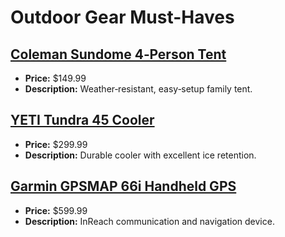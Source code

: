 # Outdoor Gear Must-Haves

## [Coleman Sundome 4‑Person Tent](https://www.amazon.com/dp/B004J2GUOU?tag=mychanneld-20)
- **Price:** $149.99
- **Description:** Weather‑resistant, easy‑setup family tent.

## [YETI Tundra 45 Cooler](https://www.amazon.com/dp/B073V7QJDY?tag=mychanneld-20)
- **Price:** $299.99
- **Description:** Durable cooler with excellent ice retention.

## [Garmin GPSMAP 66i Handheld GPS](https://www.amazon.com/dp/B07RP3FJY4?tag=mychanneld-20)
- **Price:** $599.99
- **Description:** InReach communication and navigation device.

